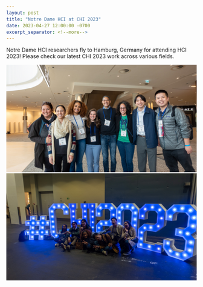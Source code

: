 ```yaml
---
layout: post
title: "Notre Dame HCI at CHI 2023"
date: 2023-04-27 12:00:00 -0700
excerpt_separator: <!--more-->
---
```


Notre Dame HCI researchers fly to Hamburg, Germany for attending HCI 2023! Please check our latest CHI 2023 work across various fields.

<img src="../assets/posts/chi2023-1.jpg" alt="Group image 1" class="mw-100" style="max-height: 600px">

<img src="../assets/posts/chi2023-2.jpg" alt="Group image 2" class="mw-100" style="max-height: 600px">